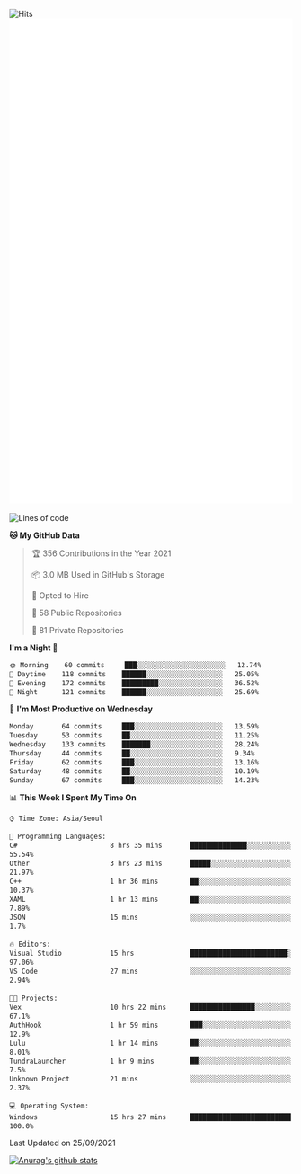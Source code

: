 ![Hits](https://hits.seeyoufarm.com/api/count/incr/badge.svg?url=https%3A%2F%2Fgithub.com%2Fkokose1234&count_bg=%2379C83D&title_bg=%23555555&icon=apple.svg&icon_color=%23E7E7E7&title=hits&edge_flat=false)
<br/>
![Metrics](https://github.com/kokose1234/kokose1234/blob/main/github-metrics.svg)

<!--START_SECTION:waka-->
![Lines of code](https://img.shields.io/badge/From%20Hello%20World%20I%27ve%20Written-12.4%20million%20lines%20of%20code-blue)

**🐱 My GitHub Data** 

> 🏆 356 Contributions in the Year 2021
 > 
> 📦 3.0 MB Used in GitHub's Storage 
 > 
> 💼 Opted to Hire
 > 
> 📜 58 Public Repositories 
 > 
> 🔑 81 Private Repositories  
 > 
**I'm a Night 🦉** 

```text
🌞 Morning    60 commits     ███░░░░░░░░░░░░░░░░░░░░░░   12.74% 
🌆 Daytime    118 commits    ██████░░░░░░░░░░░░░░░░░░░   25.05% 
🌃 Evening    172 commits    █████████░░░░░░░░░░░░░░░░   36.52% 
🌙 Night      121 commits    ██████░░░░░░░░░░░░░░░░░░░   25.69%

```
📅 **I'm Most Productive on Wednesday** 

```text
Monday       64 commits     ███░░░░░░░░░░░░░░░░░░░░░░   13.59% 
Tuesday      53 commits     ██░░░░░░░░░░░░░░░░░░░░░░░   11.25% 
Wednesday    133 commits    ███████░░░░░░░░░░░░░░░░░░   28.24% 
Thursday     44 commits     ██░░░░░░░░░░░░░░░░░░░░░░░   9.34% 
Friday       62 commits     ███░░░░░░░░░░░░░░░░░░░░░░   13.16% 
Saturday     48 commits     ██░░░░░░░░░░░░░░░░░░░░░░░   10.19% 
Sunday       67 commits     ███░░░░░░░░░░░░░░░░░░░░░░   14.23%

```


📊 **This Week I Spent My Time On** 

```text
⌚︎ Time Zone: Asia/Seoul

💬 Programming Languages: 
C#                       8 hrs 35 mins       ██████████████░░░░░░░░░░░   55.54% 
Other                    3 hrs 23 mins       █████░░░░░░░░░░░░░░░░░░░░   21.97% 
C++                      1 hr 36 mins        ██░░░░░░░░░░░░░░░░░░░░░░░   10.37% 
XAML                     1 hr 13 mins        ██░░░░░░░░░░░░░░░░░░░░░░░   7.89% 
JSON                     15 mins             ░░░░░░░░░░░░░░░░░░░░░░░░░   1.7%

🔥 Editors: 
Visual Studio            15 hrs              ████████████████████████░   97.06% 
VS Code                  27 mins             ░░░░░░░░░░░░░░░░░░░░░░░░░   2.94%

🐱‍💻 Projects: 
Vex                      10 hrs 22 mins      ████████████████░░░░░░░░░   67.1% 
AuthHook                 1 hr 59 mins        ███░░░░░░░░░░░░░░░░░░░░░░   12.9% 
Lulu                     1 hr 14 mins        ██░░░░░░░░░░░░░░░░░░░░░░░   8.01% 
TundraLauncher           1 hr 9 mins         ██░░░░░░░░░░░░░░░░░░░░░░░   7.5% 
Unknown Project          21 mins             ░░░░░░░░░░░░░░░░░░░░░░░░░   2.37%

💻 Operating System: 
Windows                  15 hrs 27 mins      █████████████████████████   100.0%

```


 Last Updated on 25/09/2021
<!--END_SECTION:waka-->

[![Anurag's github stats](https://github-readme-stats.vercel.app/api?username=kokose1234&theme=dracula)](https://github.com/anuraghazra/github-readme-stats)



	
